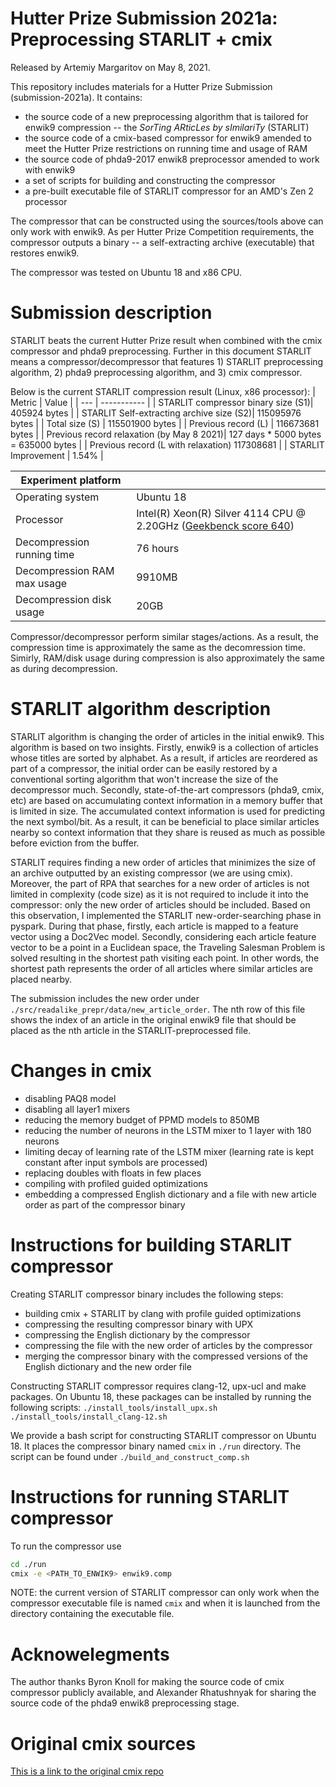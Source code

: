 # Hutter Prize Submission 2021a: Preprocessing STARLIT + cmix
Released by Artemiy Margaritov on May 8, 2021.

This repository includes materials for a Hutter Prize Submission (submission-2021a). It contains:
* the source code of a new preprocessing algorithm that is tailored for enwik9 compression -- the _SorTing ARticLes by sImilariTy_ (STARLIT)
* the source code of a cmix-based compressor for enwik9 amended to meet the Hutter Prize restrictions on running time and usage of RAM
* the source code of phda9-2017 enwik8 preprocessor amended to work with enwik9
* a set of scripts for building and constructing the compressor
* a pre-built executable file of STARLIT compressor for an AMD's Zen 2 processor

The compressor that can be constructed using the sources/tools above can only work with enwik9. As per Hutter Prize Competition requirements, the compressor outputs a binary -- a self-extracting archive (executable) that restores enwik9.

The compressor was tested on Ubuntu 18 and x86 CPU. 

# Submission description
STARLIT beats the current Hutter Prize result when combined with the cmix compressor and phda9 preprocessing. Further in this document STARLIT means a compressor/decompressor that features 1) STARLIT preprocessing algorithm, 2) phda9 preprocessing algorithm, and 3) cmix compressor.  

Below is the current STARLIT compression result (Linux, x86 processor):
| Metric | Value |
| --- | ----------- |
| STARLIT compressor binary size (S1)| 405924 bytes |
| STARLIT Self-extracting archive size (S2)| 115095976 bytes |
| Total size (S) | 115501900 bytes |
| Previous record (L) | 116673681 bytes |
| Previous record relaxation (by May 8 2021)| 127 days * 5000 bytes = 635000 bytes |
| Previous record (L with relaxation) 117308681 |
| STARLIT Improvement | 1.54% |

| Experiment platform |  |
| --- | ----------- |
| Operating system | Ubuntu 18 |
| Processor | Intel(R) Xeon(R) Silver 4114 CPU @ 2.20GHz ([Geekbenck score 640](https://browser.geekbench.com/processors/intel-xeon-silver-4114))
| Decompression running time | 76 hours |
| Decompression RAM max usage | 9910MB |
| Decompression disk usage | 20GB |

Compressor/decompressor perform similar stages/actions. As a result, the compression time is approximately the same as the decomression time. Simirly, RAM/disk usage during compression is also approximately the same as during decompression. 

# STARLIT algorithm description
STARLIT algorithm is changing the order of articles in the initial enwik9. This algorithm is based on two insights. Firstly, enwik9 is a collection of articles whose titles are sorted by alphabet. As a result, if articles are reordered as part of a compressor, the initial order can be easily restored by a conventional sorting algorithm that won't increase the size of the decompressor much. Secondly, state-of-the-art compressors (phda9, cmix, etc) are based on accumulating context information in a memory buffer that is limited in size. The accumulated context information is used for predicting the next symbol/bit. As a result, it can be beneficial to place similar articles nearby so context information that they share is reused as much as possible before eviction from the buffer.

STARLIT requires finding a new order of articles that minimizes the size of an archive outputted by an existing compressor (we are using cmix). Moreover, the part of RPA that searches for a new order of articles is not limited in complexity (code size) as it is not required to include it into the compressor: only the new order of articles should be included. Based on this observation, I implemented the STARLIT new-order-searching phase in pyspark. During that phase, firstly, each article is mapped to a feature vector using a Doc2Vec model. Secondly, considering each article feature vector to be a point in a Euclidean space, the Traveling Salesman Problem is solved resulting in the shortest path visiting each point. In other words, the shortest path represents the order of all articles where similar articles are placed nearby. 

The submission includes the new order under `./src/readalike_prepr/data/new_article_order`. The nth row of this file shows the index of an article in the original enwik9 file that should be placed as the nth article in the STARLIT-preprocessed file. 

# Changes in cmix
* disabling PAQ8 model
* disabling all layer1 mixers
* reducing the memory budget of PPMD models to 850MB 
* reducing the number of neurons in the LSTM mixer to 1 layer with 180 neurons
* limiting decay of learning rate of the LSTM mixer (learning rate is kept constant after input symbols are processed)
* replacing doubles with floats in few places 
* compiling with profiled guided optimizations
* embedding a compressed English dictionary and a file with new article order as part of the compressor binary

# Instructions for building STARLIT compressor
Creating STARLIT compressor binary includes the following steps:
* building cmix + STARLIT by clang with profile guided optimizations
* compressing the resulting compressor binary with UPX
* compressing the English dictionary by the compressor
* compressing the file with the new order of articles by the compressor
* merging the compressor binary with the compressed versions of the English dictionary and the new order file 

Constructing STARLIT compressor requires clang-12, upx-ucl and make packages. On Ubuntu 18, these packages can be installed by running the following scripts:
`./install_tools/install_upx.sh`
`./install_tools/install_clang-12.sh`

We provide a bash script for constructing STARLIT compressor on Ubuntu 18. It places the compressor binary named `cmix` in `./run` directory. The script can be found under
`./build_and_construct_comp.sh`

# Instructions for running STARLIT compressor
To run the compressor use
```bash
cd ./run
cmix -e <PATH_TO_ENWIK9> enwik9.comp
```
NOTE: the current version of STARLIT compressor can only work when the compressor executable file is named `cmix` and when it is launched from the directory containing the executable file.

# Acknowelegments
The author thanks Byron Knoll for making the source code of cmix compressor publicly available, and Alexander Rhatushnyak for sharing the source code of the phda9 enwik8 preprocessing stage.

# Original cmix sources 
[This is a link to the original cmix repo](https://github.com/byronknoll/cmix)

